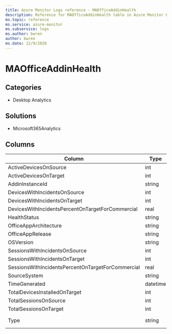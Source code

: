 ```yaml
---
title: Azure Monitor Logs reference - MAOfficeAddinHealth
description: Reference for MAOfficeAddinHealth table in Azure Monitor Logs.
ms.topic: reference
ms.service: azure-monitor
ms.subservice: logs
ms.author: bwren
author: bwren
ms.date: 12/9/2020
---
```


# MAOfficeAddinHealth

 

## Categories

- Desktop Analytics
## Solutions

- Microsoft365Analytics




## Columns

|Column|Type|Description|
|---|---|---|
|ActiveDevicesOnSource|int||
|ActiveDevicesOnTarget|int||
|AddinInstanceId|string||
|DevicesWithIncidentsOnSource|int||
|DevicesWithIncidentsOnTarget|int||
|DevicesWithIncidentsPercentOnTargetForCommercial|real||
|HealthStatus|string||
|OfficeAppArchitecture|string||
|OfficeAppRelease|string||
|OSVersion|string||
|SessionsWithIncidentsOnSource|int||
|SessionsWithIncidentsOnTarget|int||
|SessionsWithIncidentsPercentOnTargetForCommercial|real||
|SourceSystem|string||
|TimeGenerated|datetime||
|TotalDevicesInstalledOnTarget|int||
|TotalSessionsOnSource|int||
|TotalSessionsOnTarget|int||
|Type|string|The name of the table|
